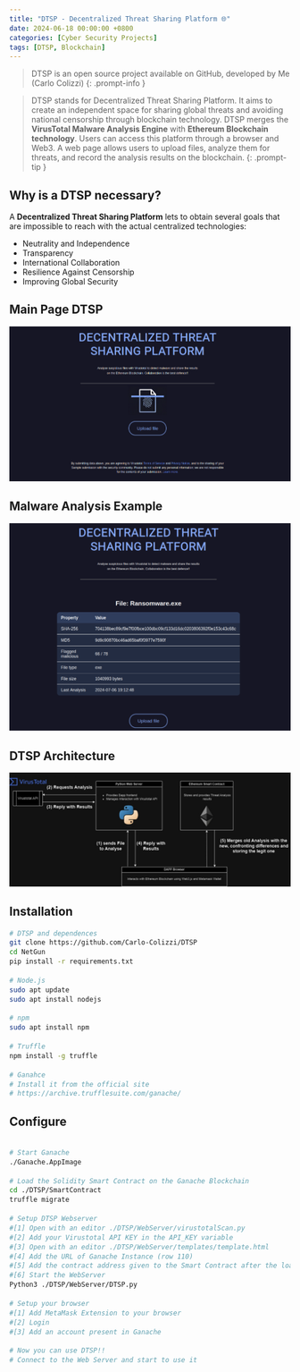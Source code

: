 ```yaml
---
title: "DTSP - Decentralized Threat Sharing Platform 🌐"
date: 2024-06-18 00:00:00 +0800
categories: [Cyber Security Projects]
tags: [DTSP, Blockchain]
---
```


> DTSP is an open source project available on GitHub, developed by Me (Carlo Colizzi)
{: .prompt-info } 

> DTSP stands for Decentralized Threat Sharing Platform. It aims to create an independent space for sharing global threats and avoiding national censorship through blockchain technology. DTSP merges the **VirusTotal Malware Analysis Engine** with **Ethereum Blockchain technology**. Users can access this platform through a browser and Web3. A web page allows users to upload files, analyze them for threats, and record the analysis results on the blockchain.
{: .prompt-tip } 


## Why is a DTSP necessary?
A **Decentralized Threat Sharing Platform** lets to obtain several goals that are impossible to reach with the actual centralized technologies:
- Neutrality and Independence
- Transparency
- International Collaboration
- Resilience Against Censorship
- Improving Global Security

## Main Page DTSP
![Main_page](https://raw.githubusercontent.com/Carlo-Colizzi/DTSP/main/Documentation%20and%20Resources/Images/main_page.png)

## Malware Analysis Example
![Analysis_example](https://raw.githubusercontent.com/Carlo-Colizzi/DTSP/main/Documentation%20and%20Resources/Images/scan_example.png)

## DTSP Architecture
![DTSP_architecture](https://raw.githubusercontent.com/Carlo-Colizzi/DTSP/main/Documentation%20and%20Resources/Images/DTSP_architecture.jpg)

## Installation
```bash
# DTSP and dependences
git clone https://github.com/Carlo-Colizzi/DTSP
cd NetGun
pip install -r requirements.txt

# Node.js
sudo apt update
sudo apt install nodejs

# npm
sudo apt install npm

# Truffle 
npm install -g truffle

# Ganahce
# Install it from the official site
# https://archive.trufflesuite.com/ganache/

```


## Configure
```bash

# Start Ganache
./Ganache.AppImage

# Load the Solidity Smart Contract on the Ganache Blockchain
cd ./DTSP/SmartContract
truffle migrate

# Setup DTSP Webserver
#[1] Open with an editor ./DTSP/WebServer/virustotalScan.py
#[2] Add your Virustotal API KEY in the API_KEY variable
#[3] Open with an editor ./DTSP/WebServer/templates/template.html
#[4] Add the URL of Ganache Instance (row 110)
#[5] Add the contract address given to the Smart Contract after the loading (row 111)
#[6] Start the WebServer
Python3 ./DTSP/WebServer/DTSP.py

# Setup your browser
#[1] Add MetaMask Extension to your browser
#[2] Login
#[3] Add an account present in Ganache 

# Now you can use DTSP!!
# Connect to the Web Server and start to use it
```


